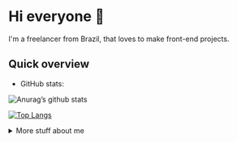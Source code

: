 # Hi everyone :wave:

I'm a freelancer from Brazil, that loves to make front-end projects. 

## Quick overview
* GitHub stats:

![Anurag’s github stats](https://github-readme-stats.vercel.app/api?username=Thiago-spart&show_icons=true&count_private=true&theme=midnight-purple)

[![Top Langs](https://github-readme-stats.vercel.app/api/top-langs/?username=Thiago-spart&layout=compact&theme=midnight-purple)](https://github.com/anuraghazra/github-readme-stats)

<details>
<summary>
	More stuff about me
</summary>

## My skills 📜


- HTML, CSS
	([Free Code Camp Certified](https://freecodecamp.org/certification/fcc8d0fc1b4-246c-4234-a563-b4f0e1c3e5d4/responsive-web-design))
- WordPress
  ([Udemy Certified](http://ude.my/UC-9085ec6b-7c92-4779-9f86-b32f16c2a98f))
- PHP
- MySQL

</details>